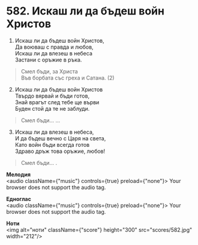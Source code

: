 # 582. Искаш ли да бъдеш войн Христов  

1. Искаш ли да бъдеш войн Христов,  
Да воюваш с правда и любов,  
Искаш ли да влезеш в небеса  
Застани с оръжие в ръка.  

> Смел бъди, за Христа  
> Във борбата със греха и Сатана. (2)  

2. Искаш ли да бъдеш войн Христов  
Твърдо вярвай и бъди готов,  
Знай врагът след тебе ще върви  
Буден стой да те не заблуди.  

> Смел бъди... ...  

3. Искаш ли да влезеш в небеса,  
И да бъдеш вечно с Царя на света,  
Като войн бъди всегда готов  
Здраво дръж това оръжие, любов!  

> Смел бъди... .  

__Мелодия__  
<audio className={"music"} controls={true} preload={"none"}><source src="mp3/582.mp3" type="audio/mpeg"/>
Your browser does not support the audio tag.
</audio>  

__Едноглас__  
<audio className={"music"} controls={true} preload={"none"}><source src="transp/582.mp3" type="audio/mpeg"/>
Your browser does not support the audio tag.
</audio>  

__Ноти__  
<img alt="ноти" className={"score"} height="300" src="scores/582.jpg" width="212"/>
